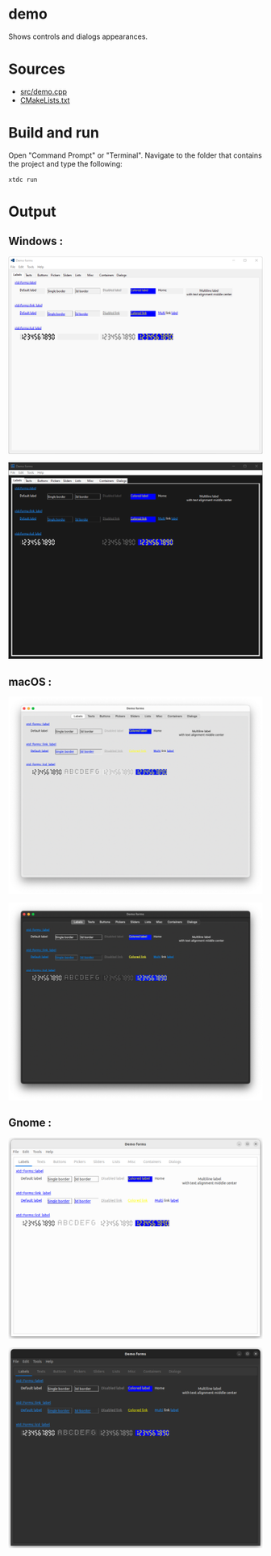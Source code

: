 # demo

Shows controls and dialogs appearances.

# Sources

* [src/demo.cpp](src/demo.cpp)
* [CMakeLists.txt](CMakeLists.txt)

# Build and run

Open "Command Prompt" or "Terminal". Navigate to the folder that contains the project and type the following:

```shell
xtdc run
```

# Output

## Windows :

![Screenshot](../../../../docs/pictures/examples/demo_w.png)

![Screenshot](../../../../docs/pictures/examples/demo_wd.png)

## macOS :

![Screenshot](../../../../docs/pictures/examples/demo_m.png)

![Screenshot](../../../../docs/pictures/examples/demo_md.png)

## Gnome :

![Screenshot](../../../../docs/pictures/examples/demo_g.png)

![Screenshot](../../../../docs/pictures/examples/demo_gd.png)
